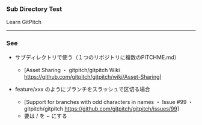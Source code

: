 ### Sub Directory Test

Learn GitPitch

---

### See

* サブディレクトリで使う（１つのリポジトリに複数のPITCHME.md）

    * [Asset Sharing ・ gitpitch/gitpitch Wiki https://github.com/gitpitch/gitpitch/wiki/Asset-Sharing]

* feature/xxx のようにブランチをスラッシュで区切る場合

    * [Support for branches with odd characters in names ・ Issue #99 ・ gitpitch/gitpitch https://github.com/gitpitch/gitpitch/issues/99]
    * 要は / を ~ にする

